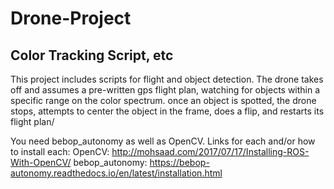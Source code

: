 # Drone-Project
## Color Tracking Script, etc
This project includes scripts for flight and object detection. 
The drone takes off and assumes a pre-written gps flight plan, watching for objects within a specific range on the color spectrum. once an object is spotted, the drone stops, attempts to center the object in the frame, does a flip, and restarts its flight plan/


You need bebop_autonomy as well as OpenCV. Links for each and/or how to install each:
OpenCV: http://mohsaad.com/2017/07/17/Installing-ROS-With-OpenCV/
bebop_autonomy: https://bebop-autonomy.readthedocs.io/en/latest/installation.html
